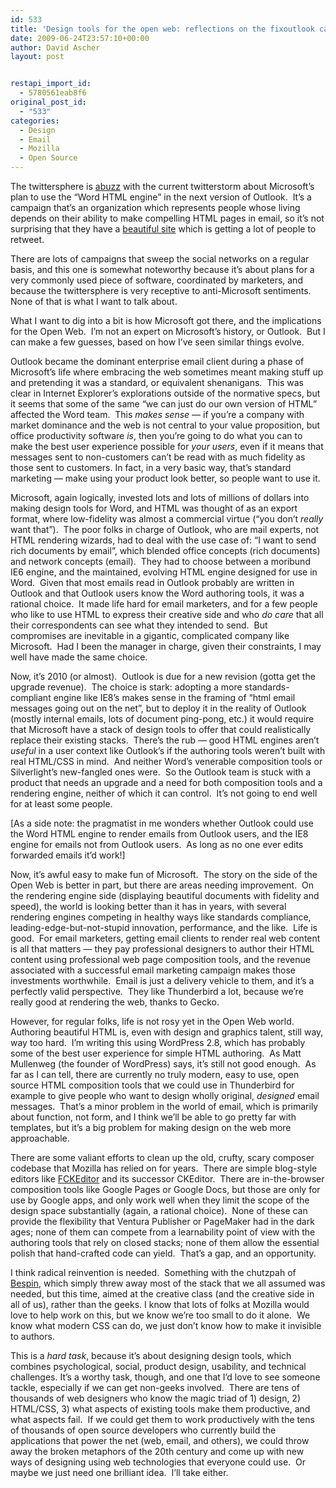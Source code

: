 ```yaml
---
id: 533
title: 'Design tools for the open web: reflections on the fixoutlook campaign'
date: 2009-06-24T23:57:10+00:00
author: David Ascher
layout: post


restapi_import_id:
  - 5780561eab8f6
original_post_id:
  - "533"
categories:
  - Design
  - Email
  - Mozilla
  - Open Source
---
```

The twittersphere is [abuzz](http://twitter.com/#search?q=outlook2010) with the current twitterstorm about Microsoft&#8217;s plan to use the &#8220;Word HTML engine&#8221; in the next version of Outlook.  It&#8217;s a campaign that&#8217;s an organization which represents people whose living depends on their ability to make compelling HTML pages in email, so it&#8217;s not surprising that they have a [beautiful site](http://fixoutlook.org/) which is getting a lot of people to retweet.

There are lots of campaigns that sweep the social networks on a regular basis, and this one is somewhat noteworthy because it&#8217;s about plans for a very commonly used piece of software, coordinated by marketers, and because the twittersphere is very receptive to anti-Microsoft sentiments.  None of that is what I want to talk about.

What I want to dig into a bit is how Microsoft got there, and the implications for the Open Web.  I&#8217;m not an expert on Microsoft&#8217;s history, or Outlook.  But I can make a few guesses, based on how I&#8217;ve seen similar things evolve.

Outlook became the dominant enterprise email client during a phase of Microsoft&#8217;s life where embracing the web sometimes meant making stuff up and pretending it was a standard, or equivalent shenanigans.  This was clear in Internet Explorer&#8217;s explorations outside of the normative specs, but it seems that some of the same &#8220;we can just do our own version of HTML&#8221; affected the Word team.  This _makes sense_ &#8212; if you&#8217;re a company with market dominance and the web is not central to your value proposition, but office productivity software _is_, then you&#8217;re going to do what you can to make the best user experience possible for _your users_, even if it means that messages sent to non-customers can&#8217;t be read with as much fidelity as those sent to customers. In fact, in a very basic way, that&#8217;s standard marketing &#8212; make using your product look better, so people want to use it.

Microsoft, again logically, invested lots and lots of millions of dollars into making design tools for Word, and HTML was thought of as an export format, where low-fidelity was almost a commercial virtue (&#8220;you don&#8217;t _really_ want that&#8221;).  The poor folks in charge of Outlook, who are mail experts, not HTML rendering wizards, had to deal with the use case of: &#8220;I want to send rich documents by email&#8221;, which blended office concepts (rich documents) and network concepts (email).  They had to choose between a moribund IE6 engine, and the maintained, evolving HTML engine designed for use in Word.  Given that most emails read in Outlook probably are written in Outlook and that Outlook users know the Word authoring tools, it was a rational choice.  It made life hard for email marketers, and for a few people who like to use HTML to express their creative side and who _do care_ that all their correspondents can see what they intended to send.  But compromises are inevitable in a gigantic, complicated company like Microsoft.  Had I been the manager in charge, given their constraints, I may well have made the same choice.

Now, it&#8217;s 2010 (or almost).  Outlook is due for a new revision (gotta get the upgrade revenue).  The choice is stark: adopting a more standards-compliant engine like IE8&#8217;s makes sense in the framing of &#8220;html email messages going out on the net&#8221;, but to deploy it in the reality of Outlook (mostly internal emails, lots of document ping-pong, etc.) it would require that Microsoft have a stack of design tools to offer that could realistically replace their existing stacks.  There&#8217;s the rub &#8212; good HTML engines aren&#8217;t _useful_ in a user context like Outlook&#8217;s if the authoring tools weren&#8217;t built with real HTML/CSS in mind.  And neither Word&#8217;s venerable composition tools or  Silverlight&#8217;s new-fangled ones were.  So the Outlook team is stuck with a product that needs an upgrade and a need for both composition tools and a rendering engine, neither of which it can control.  It&#8217;s not going to end well for at least some people.

[As a side note: the pragmatist in me wonders whether Outlook could use the Word HTML engine to render emails from Outlook users, and the IE8 engine for emails not from Outlook users.  As long as no one ever edits forwarded emails it&#8217;d work!]

Now, it&#8217;s awful easy to make fun of Microsoft.  The story on the side of the Open Web is better in part, but there are areas needing improvement.  On the rendering engine side (displaying beautiful documents with fidelity and speed), the world is looking better than it has in years, with several rendering engines competing in healthy ways like standards compliance, leading-edge-but-not-stupid innovation, performance, and the like.  Life is good.  For email marketers, getting email clients to render real web content is all that matters &#8212; they pay professional designers to author their HTML content using professional web page composition tools, and the revenue associated with a successful email marketing campaign makes those investments worthwhile.  Email is just a delivery vehicle to them, and it&#8217;s a perfectly valid perspective.  They like Thunderbird a lot, because we&#8217;re really good at rendering the web, thanks to Gecko.

However, for regular folks, life is not rosy yet in the Open Web world.  Authoring beautiful HTML is, even with design and graphics talent, still way, way too hard.  I&#8217;m writing this using WordPress 2.8, which has probably some of the best user experience for simple HTML authoring.  As Matt Mullenweg (the founder of WordPress) says, it&#8217;s still not good enough.  As far as I can tell, there are currently no truly modern, easy to use, open source HTML composition tools that we could use in Thunderbird for example to give people who want to design wholly original, _designed_ email messages.  That&#8217;s a minor problem in the world of email, which is primarily about function, not form, and I think we&#8217;ll be able to go pretty far with templates, but it&#8217;s a big problem for making design on the web more approachable.

There are some valiant efforts to clean up the old, crufty, scary composer codebase that Mozilla has relied on for years.  There are simple blog-style editors like [FCKEditor](http://www.fckeditor.net/) and its successor CKEditor.  There are in-the-browser composition tools like Google Pages or Google Docs, but those are only for use by Google apps, and only work well when they limit the scope of the design space substantially (again, a rational choice).  None of these can provide the flexibility that Ventura Publisher or PageMaker had in the dark ages; none of them can compete from a learnability point of view with the authoring tools that rely on closed stacks; none of them allow the essential polish that hand-crafted code can yield.  That&#8217;s a gap, and an opportunity.

I think radical reinvention is needed.  Something with the chutzpah of [Bespin](https://bespin.mozilla.com/), which simply threw away most of the stack that we all assumed was needed, but this time, aimed at the creative class (and the creative side in all of us), rather than the geeks. I know that lots of folks at Mozilla would love to help work on this, but we know we&#8217;re too small to do it alone.  We know what modern CSS can do, we just don&#8217;t know how to make it invisible to authors.

This is a _hard task_, because it&#8217;s about designing design tools, which combines psychological, social, product design, usability, and technical challenges. It&#8217;s a worthy task, though, and one that I&#8217;d love to see someone tackle, especially if we can get non-geeks involved.  There are tens of thousands of web designers who know the magic triad of 1) design, 2) HTML/CSS, 3) what aspects of existing tools make them productive, and what aspects fail.  If we could get them to work productively with the tens of thousands of open source developers who currently build the applications that power the net (web, email, and others), we could throw away the broken metaphors of the 20th century and come up with new ways of designing using web technologies that everyone could use.  Or maybe we just need one brilliant idea.  I&#8217;ll take either.
